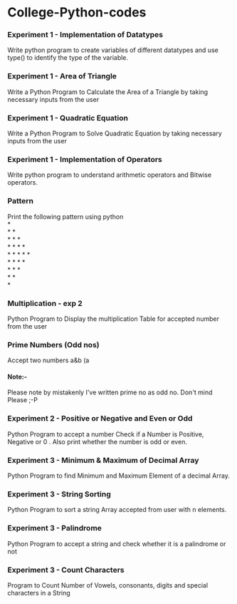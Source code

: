 # College-Python-codes
<h3> Experiment 1 - Implementation of Datatypes </h3>
Write python program to create variables of different datatypes and use type() to identify  the type of the variable.

<h3>Experiment 1 - Area of Triangle</h3>
Write a Python Program to Calculate the Area of a Triangle by taking necessary inputs from the user

<h3> Experiment 1 - Quadratic Equation </h3>
Write a Python Program to Solve Quadratic Equation by taking necessary inputs from the user

<h3> Experiment 1 - Implementation of Operators </h3>
Write python program to understand arithmetic operators and Bitwise operators. 

<h3> Pattern </h3>
Print the following pattern using python <br>
* <br>
* * <br>
* * * <br>
* * * *  <br>
* * * * * <br>
* * * * <br>
* * * <br>
* *<br>
* <br>

<h3> Multiplication - exp 2 </h3>
Python Program to Display the multiplication Table for accepted number from the user

<h3> Prime Numbers (Odd nos) </h3>
Accept two numbers a&b (a<b) from user and write Python Program to Print all Prime Numbers between the two numbers <br>
<h4>Note:- </h4> Please note by mistakenly I've written prime no as odd no.
Don't mind Please ;-P

<h3> Experiment 2 - Positive or Negative and Even or Odd </h3>
Python Program to accept a number Check if a Number is Positive, Negative or 0 . Also print whether the number is odd or even.

<h3> Experiment 3 - Minimum & Maximum of Decimal Array </h3>
Python Program to find Minimum and Maximum Element of a decimal Array.

<h3> Experiment 3 - String Sorting </h3>
Python Program to sort a string Array accepted from user with n elements.

<h3> Experiment 3 - Palindrome </h3>
Python Program to accept a string and check whether it is a palindrome or not

<h3> Experiment 3 - Count Characters </h3>
Program to Count Number of Vowels, consonants, digits and special characters in a String
